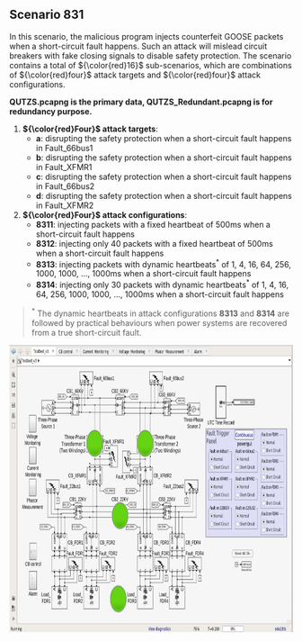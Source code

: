 ## Scenario 831
In this scenario, the malicious program injects counterfeit GOOSE packets when a short-circuit fault happens. Such an attack will mislead circuit breakers with fake closing signals to disable safety protection. The scenario contains a total of ${\color{red}16}$ sub-scenarios, which are combinations of ${\color{red}four}$ attack targets and ${\color{red}four}$ attack configurations.

**QUTZS.pcapng is the primary data, QUTZS_Redundant.pcapng is for redundancy purpose.**

1. **${\color{red}Four}$ attack targets**: 
   - **a**: disrupting the safety protection when a short-circuit fault happens in Fault_66bus1
   - **b**: disrupting the safety protection when a short-circuit fault happens in Fault_XFMR1
   - **c**: disrupting the safety protection when a short-circuit fault happens in Fault_66bus2
   - **d**: disrupting the safety protection when a short-circuit fault happens in Fault_XFMR2
2. **${\color{red}Four}$ attack configurations**:
   - **8311**: injecting packets with a fixed heartbeat of 500ms when a short-circuit fault happens
   - **8312**: injecting only 40 packets with a fixed heartbeat of 500ms when a short-circuit fault happens
   - **8313**: injecting packets with dynamic heartbeats<sup>*</sup> of 1, 4, 16, 64, 256, 1000, 1000, ..., 1000ms when a short-circuit fault happens
   - **8314**: injecting only 30 packets with dynamic heartbeats<sup>*</sup> of 1, 4, 16, 64, 256, 1000, 1000, ..., 1000ms when a short-circuit fault happens

> <sup>*</sup> The dynamic heartbeats in attack configurations **8313** and **8314** are followed by practical behaviours when power systems are recovered from a true short-circuit fault.

<img src="https://github.com/CSCRC-SCREED/QUT-ZSS-2023/blob/main/PrimaryPlant.jpg" alt="" width="800" height="510" />
